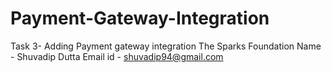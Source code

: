# Payment-Gateway-Integration
Task 3- Adding Payment gateway integration
The Sparks Foundation
Name - Shuvadip Dutta
Email id - shuvadip94@gmail.com





